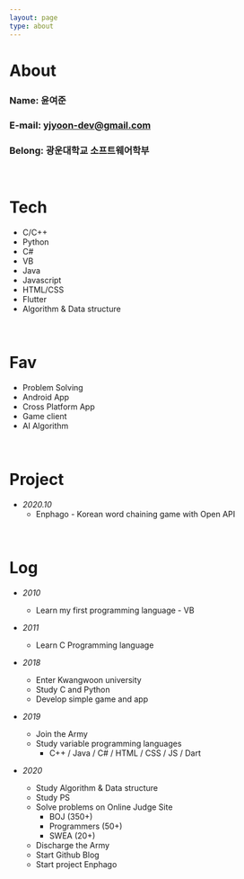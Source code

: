 ```yaml
---
layout: page
type: about
---
```


About
===
### Name: 윤여준

### E-mail: yjyoon-dev@gmail.com

### Belong: 광운대학교 소프트웨어학부

<br>

Tech
===
- C/C++
- Python
- C#
- VB
- Java
- Javascript
- HTML/CSS
- Flutter
- Algorithm & Data structure

<br>

Fav
===
- Problem Solving
- Android App
- Cross Platform App
- Game client
- AI Algorithm

<br>

Project
===
- _2020.10_
  + Enphago - Korean word chaining game with Open API

<br>

Log
===
 - _2010_
    + Learn my first programming language - VB
  
- _2011_
    + Learn C Programming language
  
- _2018_
    + Enter Kwangwoon university
    + Study C and Python
    + Develop simple game and app

- _2019_
    + Join the Army
    + Study variable programming languages
      + C++ / Java / C# / HTML / CSS / JS / Dart
- _2020_
    + Study Algorithm & Data structure
    + Study PS
    + Solve problems on Online Judge Site
      + BOJ (350+)
      + Programmers (50+)
      + SWEA (20+)
    + Discharge the Army
    + Start Github Blog
    + Start project Enphago



